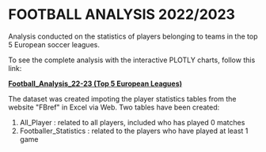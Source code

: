 # FOOTBALL ANALYSIS 2022/2023
Analysis conducted on the statistics of players belonging to teams in the top 5 European soccer leagues.

To see the complete analysis with the interactive PLOTLY charts, follow this link:

**[Football_Analysis_22-23 (Top 5 European Leagues)](https://nbviewer.org/github/vitocaputo/Football_Analysis_22-23/blob/main/Football_Analysis.ipynb)**

The dataset was created impoting the player statistics tables from the website "FBref" in Excel via Web.
Two tables have been created:
1. All_Player : related to all players, included who has played 0 matches
2. Footballer_Statistics : related to the players who have played at least 1 game
